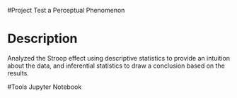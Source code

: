 #Project
Test a Perceptual Phenomenon

# Description
Analyzed the Stroop effect using descriptive statistics to provide an intuition about the data, and inferential statistics to draw a conclusion based on the results.

#Tools
Jupyter Notebook
